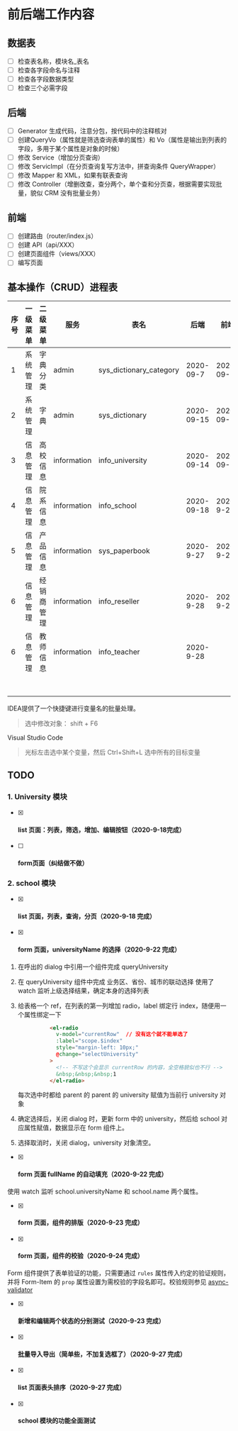 # 前后端工作内容

## 数据表

- [ ] 检查表名称，模块名_表名
- [ ] 检查各字段命名与注释
- [ ] 检查各字段数据类型
- [ ] 检查三个必需字段

## 后端

- [ ] Generator 生成代码，注意分包，按代码中的注释核对
- [ ] 创建QueryVo（属性就是筛选查询表单的属性）和 Vo（属性是输出到列表的字段，多用于某个属性是对象的时候）
- [ ] 修改 Service（增加分页查询）
- [ ] 修改 ServicImpl（在分页查询复写方法中，拼查询条件 QueryWrapper）
- [ ] 修改 Mapper 和 XML，如果有联表查询
- [ ] 修改 Controller（增删改查，查分两个，单个查和分页查，根据需要实现批量，貌似 CRM 没有批量业务）

## 前端

- [ ] 创建路由（router/index.js）
- [ ] 创建 API（api/XXX）
- [ ] 创建页面组件（views/XXX）
- [ ] 编写页面

## 基本操作（CRUD）进程表



| 序号 | 一级菜单 | 二级菜单   | 服务        | 表名                    | 后端       | 前端       |
| ---- | -------- | ---------- | ----------- | ----------------------- | ---------- | ---------- |
| 1    | 系统管理 | 字典分类   | admin       | sys_dictionary_category | 2020-09-7  | 2020-09-14 |
| 2    | 系统管理 | 字典       | admin       | sys_dictionary          | 2020-09-15 | 2020-09-16 |
| 3    | 信息管理 | 高校信息   | information | info_university         | 2020-09-14 | 2020-09-18 |
| 4    | 信息管理 | 院系信息   | information | info_school             | 2020-09-18 | 2020-9-27  |
| 5    | 信息管理 | 产品信息   | information | sys_paperbook           | 2020-9-27  | 2020-9-27  |
| 6    | 信息管理 | 经销商管理 | information | info_reseller           | 2020-9-28  | 2020-9-29  |
| 6    | 信息管理 | 教师信息   | information | info_teacher            | 2020-9-28  |            |
|      |          |            |             |                         |            |            |
|      |          |            |             |                         |            |            |
|      |          |            |             |                         |            |            |
|      |          |            |             |                         |            |            |
|      |          |            |             |                         |            |            |
|      |          |            |             |                         |            |            |
|      |          |            |             |                         |            |            |
|      |          |            |             |                         |            |            |

IDEA提供了一个快捷键进行变量名的批量处理。

> 选中修改对象： shift + F6

Visual Studio Code 

> 光标左击选中某个变量，然后 Ctrl+Shift+L  选中所有的目标变量

## TODO

### 1. University 模块

- [x] #### list 页面：列表，筛选，增加、编辑按钮（2020-9-18完成）

- [ ] #### form页面（纠结做不做）

### 2. school 模块

- [x] #### list 页面，列表，查询，分页（2020-9-18 完成）

- [x] #### form 页面，universityName 的选择（2020-9-22 完成）

1. 在呼出的 dialog 中引用一个组件完成 queryUniversity

2. 在 queryUniversity 组件中完成 业务区、省份、城市的联动选择
   使用了 watch 监听上级选择结果，确定本身的选择列表

3. 给表格一个 ref，在列表的第一列增加 radio，label 绑定行 index，随便用一个属性绑定一下

   ```html
             <el-radio
               v-model="currentRow"  // 没有这个就不能单选了
               :label="scope.$index"
               style="margin-left: 10px;"
               @change="selectUniversity"
             >
               <!-- 不写这个会显示 currentRow 的内容，全空格貌似也不行 -->
               &nbsp;&nbsp;&nbsp;1
             </el-radio>
   ```

   每次选中时都给 parent 的 parent 的 university 赋值为当前行 university 对象

4. 确定选择后，关闭 dialog 时，更新 form 中的 university，然后给 school 对应属性赋值，数据显示在 form 组件上。

5. 选择取消时，关闭 dialog，university 对象清空。

- [x] #### form 页面 fullName 的自动填充（2020-9-22 完成）

使用 watch 监听 school.universityName 和 school.name 两个属性。

- [x] #### form 页面，组件的排版（2020-9-23 完成）

- [x] #### form 页面，组件的校验（2020-9-24 完成）

Form 组件提供了表单验证的功能，只需要通过 `rules` 属性传入约定的验证规则，并将 Form-Item 的 `prop` 属性设置为需校验的字段名即可。校验规则参见 [async-validator](https://github.com/yiminghe/async-validator)

- [x] #### 新增和编辑两个状态的分别测试（2020-9-23 完成）

- [x] #### 批量导入导出（简单些，不加复选框了）（2020-9-27 完成）

- [x] #### list 页面表头排序（2020-9-27 完成）

- [x] #### school 模块的功能全面测试



